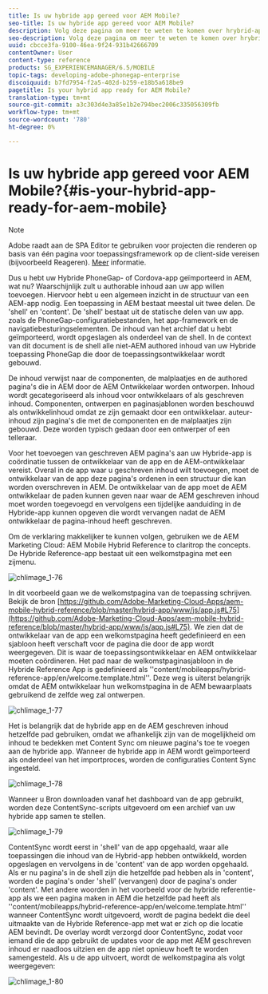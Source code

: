 ```yaml
---
title: Is uw hybride app gereed voor AEM Mobile?
seo-title: Is uw hybride app gereed voor AEM Mobile?
description: Volg deze pagina om meer te weten te komen over hrybrid-apps. Een toepassing in AEM bestaat meestal uit twee delen. De 'shell' en 'content' en deze pagina bieden meer inzicht in deze onderwerpen.
seo-description: Volg deze pagina om meer te weten te komen over hrybrid-apps. Een toepassing in AEM bestaat meestal uit twee delen. De 'shell' en 'content' en deze pagina bieden meer inzicht in deze onderwerpen.
uuid: cbcce3fa-9100-46ea-9f24-931b42666709
contentOwner: User
content-type: reference
products: SG_EXPERIENCEMANAGER/6.5/MOBILE
topic-tags: developing-adobe-phonegap-enterprise
discoiquuid: b7fd7954-f2a5-402d-b259-e18b5a618be9
pagetitle: Is your hybrid app ready for AEM Mobile?
translation-type: tm+mt
source-git-commit: a3c303d4e3a85e1b2e794bec2006c335056309fb
workflow-type: tm+mt
source-wordcount: '780'
ht-degree: 0%

---
```



# Is uw hybride app gereed voor AEM Mobile?{#is-your-hybrid-app-ready-for-aem-mobile}

>[!NOTE]
>
>Adobe raadt aan de SPA Editor te gebruiken voor projecten die renderen op basis van één pagina voor toepassingsframework op de client-side vereisen (bijvoorbeeld Reageren). [Meer](/help/sites-developing/spa-overview.md) informatie.

Dus u hebt uw Hybride PhoneGap- of Cordova-app geïmporteerd in AEM, wat nu? Waarschijnlijk zult u authorable inhoud aan uw app willen toevoegen. Hiervoor hebt u een algemeen inzicht in de structuur van een AEM-app nodig. Een toepassing in AEM bestaat meestal uit twee delen. De &#39;shell&#39; en &#39;content&#39;. De &#39;shell&#39; bestaat uit de statische delen van uw app. zoals de PhoneGap-configuratiebestanden, het app-framework en de navigatiebesturingselementen. De inhoud van het archief dat u hebt geïmporteerd, wordt opgeslagen als onderdeel van de shell. In de context van dit document is de shell alle niet-AEM authored inhoud van uw Hybride toepassing PhoneGap die door de toepassingsontwikkelaar wordt gebouwd.

De inhoud verwijst naar de componenten, de malplaatjes en de authored pagina&#39;s die in AEM door de AEM Ontwikkelaar worden ontworpen. Inhoud wordt gecategoriseerd als inhoud voor ontwikkelaars of als geschreven inhoud. Componenten, ontwerpen en paginasjablonen worden beschouwd als ontwikkelinhoud omdat ze zijn gemaakt door een ontwikkelaar. auteur-inhoud zijn pagina&#39;s die met de componenten en de malplaatjes zijn gebouwd. Deze worden typisch gedaan door een ontwerper of een telleraar.

Voor het toevoegen van geschreven AEM pagina&#39;s aan uw Hybride-app is coördinatie tussen de ontwikkelaar van de app en de AEM-ontwikkelaar vereist. Overal in de app waar u geschreven inhoud wilt toevoegen, moet de ontwikkelaar van de app deze pagina&#39;s ordenen in een structuur die kan worden overschreven in AEM. De ontwikkelaar van de app moet de AEM ontwikkelaar de paden kunnen geven naar waar de AEM geschreven inhoud moet worden toegevoegd en vervolgens een tijdelijke aanduiding in de Hybride-app kunnen opgeven die wordt vervangen nadat de AEM ontwikkelaar de pagina-inhoud heeft geschreven.

Om de verklaring makkelijker te kunnen volgen, gebruiken we de AEM Marketing Cloud: AEM Mobile Hybrid Reference to claritrop the concepts. De Hybride Reference-app bestaat uit een welkomstpagina met een zijmenu.

![chlimage_1-76](assets/chlimage_1-76.png)

In dit voorbeeld gaan we de welkomstpagina van de toepassing schrijven. Bekijk de bron [https://github.com/Adobe-Marketing-Cloud-Apps/aem-mobile-hybrid-reference/blob/master/hybrid-app/www/js/app.js#L75](https://github.com/Adobe-Marketing-Cloud-Apps/aem-mobile-hybrid-reference/blob/master/hybrid-app/www/js/app.js#L75). We zien dat de ontwikkelaar van de app een welkomstpagina heeft gedefinieerd en een sjabloon heeft verschaft voor de pagina die door de app wordt weergegeven. Dit is waar de toepassingsontwikkelaar en AEM ontwikkelaar moeten coördineren. Het pad naar de welkomstpaginasjabloon in de Hybride Reference App is gedefinieerd als &#39;&#39;content/mobileapps/hybrid-reference-app/en/welcome.template.html&#39;&#39;. Deze weg is uiterst belangrijk omdat de AEM ontwikkelaar hun welkomstpagina in de AEM bewaarplaats gebruikend de zelfde weg zal ontwerpen.

![chlimage_1-77](assets/chlimage_1-77.png)

Het is belangrijk dat de hybride app en de AEM geschreven inhoud hetzelfde pad gebruiken, omdat we afhankelijk zijn van de mogelijkheid om inhoud te bedekken met Content Sync om nieuwe pagina&#39;s toe te voegen aan de hybride app. Wanneer de hybride app in AEM wordt geïmporteerd als onderdeel van het importproces, worden de configuraties Content Sync ingesteld.

![chlimage_1-78](assets/chlimage_1-78.png)

Wanneer u Bron downloaden vanaf het dashboard van de app gebruikt, worden deze ContentSync-scripts uitgevoerd om een archief van uw hybride app samen te stellen.

![chlimage_1-79](assets/chlimage_1-79.png)

ContentSync wordt eerst in &#39;shell&#39; van de app opgehaald, waar alle toepassingen die inhoud van de Hybrid-app hebben ontwikkeld, worden opgeslagen en vervolgens in de &#39;content&#39; van de app worden opgehaald. Als er nu pagina&#39;s in de shell zijn die hetzelfde pad hebben als in &#39;content&#39;, worden de pagina&#39;s onder &#39;shell&#39; (vervangen) door de pagina&#39;s onder &#39;content&#39;. Met andere woorden in het voorbeeld voor de hybride referentie-app als we een pagina maken in AEM die hetzelfde pad heeft als &#39;&#39;content/mobileapps/hybrid-reference-app/en/welcome.template.html&#39;&#39; wanneer ContentSync wordt uitgevoerd, wordt de pagina bedekt die deel uitmaakte van de Hybride Reference-app met wat er zich op die locatie AEM bevindt. De overlay wordt verzorgd door ContentSync, zodat voor iemand die de app gebruikt de updates voor de app met AEM geschreven inhoud er naadloos uitzien en de app niet opnieuw hoeft te worden samengesteld. Als u de app uitvoert, wordt de welkomstpagina als volgt weergegeven:

![chlimage_1-80](assets/chlimage_1-80.png)

